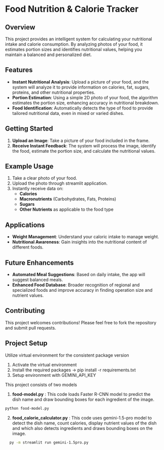 # Food Nutrition & Calorie Tracker

## Overview

This project provides an intelligent system for calculating your nutritional intake and calorie consumption. By analyzing photos of your food, it estimates portion sizes and identifies nutritional values, helping you maintain a balanced and personalized diet.

## Features

- **Instant Nutritional Analysis**: Upload a picture of your food, and the system will analyze it to provide information on calories, fat, sugars, proteins, and other nutritional properties.
- **Portion Estimation**: Using a simple 2D photo of your food, the algorithm estimates the portion size, enhancing accuracy in nutritional breakdown.
- **Food Identification**: Automatically detects the type of food to provide tailored nutritional data, even in mixed or varied dishes.

## Getting Started

1. **Upload an Image**: Take a picture of your food included in the frame.
2. **Receive Instant Feedback**: The system will process the image, identify the food, estimate the portion size, and calculate the nutritional values.

## Example Usage


1. Take a clear photo of your food.
2. Upload the photo through streamlit application.
4. Instantly receive data on:
   - **Calories**
   - **Macronutrients** (Carbohydrates, Fats, Proteins)
   - **Sugars**
   - **Other Nutrients** as applicable to the food type

## Applications

- **Weight Management**: Understand your caloric intake to manage weight.
- **Nutritional Awareness**: Gain insights into the nutritional content of different foods.


## Future Enhancements

- **Automated Meal Suggestions**: Based on daily intake, the app will suggest balanced meals.
- **Enhanced Food Database**: Broader recognition of regional and specialized foods and improve accuracy in finding operation size and nutrient values.

## Contributing

This project welcomes contributions! Please feel free to fork the repository and submit pull requests.

 ## Project Setup
 Utilize virtual environment for the consistent package version

 1. Activate the virtual environment 
 2. Install the required packages -> pip install -r requirements.txt
 3. Setup environment with GEMINI_API_KEY
 
 This project consists of two models
 1. **food-model.py** : This code loads Faster R-CNN model to predict the dish name and draw bounding boxes for each ingredient of the image.
```bash
python food-model.py
```

 2. **food_calorie_calculator.py** : This code uses gemini-1.5-pro model to detect the dish name, count calories, display nutrient values of the dish
   and which also detects ingredients and draws bounding boxes on the image.
```bash
  py -m streamlit run gemini-1.5pro.py
```

